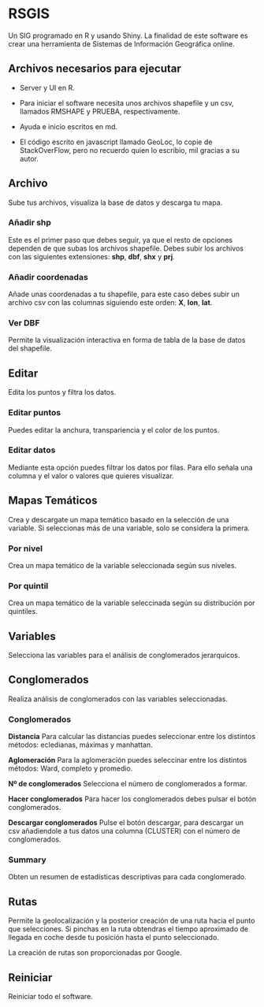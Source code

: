# RSGIS
Un SIG programado en R y usando Shiny. La finalidad de este software es crear una herramienta de Sistemas de Información Geográfica online.

## Archivos necesarios para ejecutar
- Server y UI en R.

- Para iniciar el software necesita unos archivos shapefile y un csv, llamados RMSHAPE y PRUEBA, respectivamente.

- Ayuda e inicio escritos en md.

- El código escrito en javascript llamado GeoLoc, lo copie de StackOverFlow, pero no recuerdo quien lo escribio, mil gracias a su autor.

## Archivo
Sube tus archivos, visualiza la base de datos y descarga tu mapa.

### Añadir shp
Este es el primer paso que debes seguir, ya que el resto de opciones dependen de que subas los archivos shapefile. Debes subir los archivos con las siguientes extensiones: **shp**, **dbf**, **shx** y **prj**.

### Añadir coordenadas
Añade unas coordenadas a tu shapefile, para este caso debes subir un archivo csv con las columnas siguiendo este orden: **X**, **lon**, **lat**.

### Ver DBF
Permite la visualización interactiva en forma de tabla de la base de datos del shapefile.

## Editar
Edita los puntos y filtra los datos.

### Editar puntos
Puedes editar la anchura, transpariencia y el color de los puntos.

### Editar datos
Mediante esta opción puedes filtrar los datos por filas. Para ello señala una columna y el valor o valores que quieres visualizar.

## Mapas Temáticos
Crea y descargate un mapa temático basado en la selección de una variable. Si seleccionas más de una variable, solo se considera la primera.

### Por nivel
Crea un mapa temático de la variable seleccionada según sus niveles.

### Por quintil
Crea un mapa temático de la variable seleccinada según su distribución por quintiles.

## Variables
Selecciona las variables para el análisis de conglomerados jerarquicos.

## Conglomerados
Realiza análisis de conglomerados con las variables seleccionadas.

### Conglomerados
**Distancia**
Para calcular las distancias puedes seleccionar entre los distintos métodos: ecledianas, máximas y manhattan.

**Aglomeración**
Para la aglomeración puedes seleccinar entre los distintos métodos: Ward, completo y promedio.

**Nº de conglomerados**
Selecciona el número de conglomerados a formar.

**Hacer conglomerados**
Para hacer los conglomerados debes pulsar el botón conglomerados.

**Descargar conglomerados**
Pulse el botón descargar, para descargar un csv añadiendole a tus datos una columna (CLUSTER) con el número de conglomerados.

### Summary
Obten un resumen de estadísticas descriptivas para cada conglomerado.

## Rutas
Permite la geolocalización y la posterior creación de una ruta hacia el punto que selecciones.
Si pinchas en la ruta obtendras el tiempo aproximado de llegada en coche desde tu posición hasta el punto seleccionado.

La creación de rutas son proporcionadas por Google.

## Reiniciar
Reiniciar todo el software.
